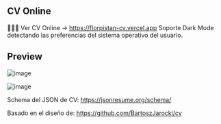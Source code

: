 ## CV Online
👩🏻‍💻 Ver CV Online -> https://florpistan-cv.vercel.app
Soporte Dark Mode detectando las preferencias del sistema operativo del usuario.

## Preview 
![image](https://github.com/florpistan/simple-cv/assets/61049971/1ea6859e-474e-4ecf-901b-58ecb5719783)


![image](https://github.com/florpistan/simple-cv/assets/61049971/886b7e8b-bb04-4bdf-b428-0e2bc6e48af5)

Schema del JSON de CV:
https://jsonresume.org/schema/

Basado en el diseño de:
https://github.com/BartoszJarocki/cv
